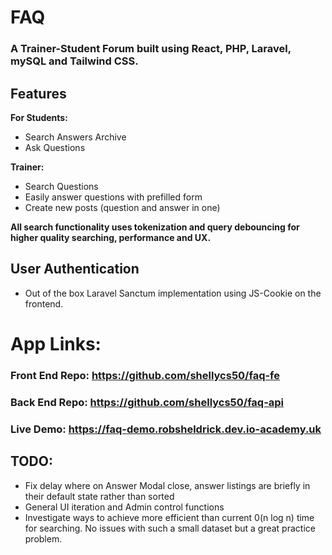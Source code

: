 # FAQ 

### A Trainer-Student Forum built using React, PHP, Laravel, mySQL and Tailwind CSS.

## Features
**For Students:**
- Search Answers Archive
- Ask Questions

**Trainer:** 
- Search Questions
- Easily answer questions with prefilled form
- Create new posts (question and answer in one)

**All search functionality uses tokenization and query debouncing for higher quality searching, performance and UX.**

## User Authentication
- Out of the box Laravel Sanctum implementation using JS-Cookie on the frontend.

# App Links: 
### Front End Repo: https://github.com/shellycs50/faq-fe
### Back End Repo: https://github.com/shellycs50/faq-api
### Live Demo: https://faq-demo.robsheldrick.dev.io-academy.uk

## TODO: 
- Fix delay where on Answer Modal close, answer listings are briefly in their default state rather than sorted
- General UI iteration and Admin control functions
- Investigate ways to achieve more efficient than current 0(n log n) time for searching. No issues with such a small dataset but a great practice problem.  
